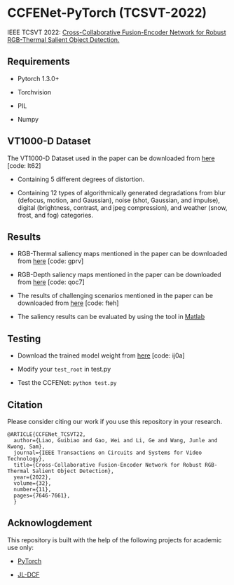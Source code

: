 # CCFENet-PyTorch (TCSVT-2022)

IEEE TCSVT 2022: [Cross-Collaborative Fusion-Encoder Network for Robust RGB-Thermal Salient Object Detection.](https://ieeexplore.ieee.org/document/9801871)


## Requirements
* Pytorch 1.3.0+   

* Torchvision   

* PIL   

* Numpy 


## VT1000-D Dataset

The VT1000-D Dataset used in the paper can be downloaded from [here](https://pan.baidu.com/s/1T6QZ3mqANdtJ0R3XCjCbSQ) [code: lt62]

* Containing 5 different degrees of distortion.

* Containing 12 types of algorithmically generated degradations from blur (defocus, motion, and Gaussian), noise (shot, Gaussian, and impulse), digital (brightness, contrast, and jpeg compression), and weather (snow, frost, and fog) categories.


## Results
* RGB-Thermal saliency maps mentioned in the paper can be downloaded from [here](https://pan.baidu.com/s/1v6CwfPIdWzQWiCEoq5gceg) [code: gprv]  

* RGB-Depth saliency maps mentioned in the paper can be downloaded from [here](https://pan.baidu.com/s/1DEjxz9C1muJaJsIcG5Kzjg) [code: qoc7]  

* The results of challenging scenarios mentioned in the paper can be downloaded from [here](https://pan.baidu.com/s/1EFQygrVPARYEQVjk2OhirQ) [code: fteh]  

* The saliency results can be evaluated by using the tool in [Matlab](http://dpfan.net/d3netbenchmark/)  


## Testing
* Download the trained model weight from [here](https://pan.baidu.com/s/1ogxwapJK8bvY4BFsVm0VFQ) [code: ij0a]

* Modify your `test_root` in test.py

* Test the CCFENet: `python test.py`


## Citation
Please consider citing our work if you use this repository in your research.
```
@ARTICLE{CCFENet_TCSVT22,
  author={Liao, Guibiao and Gao, Wei and Li, Ge and Wang, Junle and Kwong, Sam},
  journal={IEEE Transactions on Circuits and Systems for Video Technology}, 
  title={Cross-Collaborative Fusion-Encoder Network for Robust RGB-Thermal Salient Object Detection}, 
  year={2022},
  volume={32},
  number={11},
  pages={7646-7661},
  }
```


## Acknowlogdement
This repository is built with the help of the following projects for academic use only:

* [PyTorch](https://github.com/pytorch/pytorch)

* [JL-DCF](https://github.com/jiangyao-scu/JL-DCF-pytorch) 
